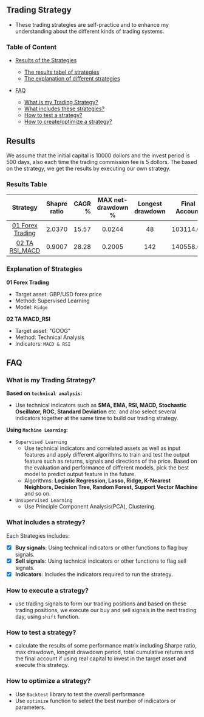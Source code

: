 ## Trading Strategy

- These trading strategies are self-practice and to enhance my understanding about the different kinds of trading systems.

### Table of Content
- [Results of the Strategies](#results)
  - [The results tabel of strategies](#results-table)
  - [The explanation of different strategies](#explanation-of-strategies)

- [FAQ](#faq)
    - [What is my Trading Strategy?](#what-is-my-trading-strategy)
    - [What includes these strategies?](#what-includes-a-strategy)
    - [How to test a strategy?](#how-to-test-a-strategy)
    - [How to create/optimize a strategy?](#how-to-optimize-a-strategy)

## Results

We assume that the initial capital is 10000 dollors and the invest period is 500 days, also each time the trading commission fee is 5 dollors. The based on the strategy, we get the results by executing our own strategy.

### Results Table

|                                                           Strategy                                                           | Shapre ratio | CAGR % | MAX net-drawdown % | Longest drawdown | Final Account | Buy&Hold Account |
|:----------------------------------------------------------------------------------------------------------------------------:|:------------:|-------:|:------------------:|:----------------:|:-------------:|:----------------:|
| [01 Forex Trading](https://github.com/wwenne/Trading_Strategy/blob/main/Trading_Using_SupervisedLearning/01_ForexTrading.py) |    2.0370    |  15.57 |       0.0244       |        48        |   103114.04   |     98351.30     |
|        [02 TA RSI_MACD](https://github.com/wwenne/Trading_Strategy/blob/main/Technical_Analysis/02_TA_RSI%26MACD.py)         |    0.9007    |  28.28 |       0.2005       |       142        |   140558.63   |    116838.24     |           

### Explanation of Strategies

**01 Forex Trading**
- Target asset: GBP/USD forex price
- Method: Supervised Learning 
- Model: `Ridge`

**02 TA MACD_RSI**
- Target asset: "GOOG"
- Method: Technical Analysis 
- Indicators: `MACD & RSI`

## FAQ

### What is my Trading Strategy?

**Based on `technical analysis`:**
- Use technical indicators such as **SMA, EMA, RSI, MACD, Stochastic Oscillator, ROC, Standard Deviation** etc. and also select several indicators together at the same time to build our trading strategy.

**Using `Machine Learning`:**
- `Supervised Learning`
  - Use technical indicators and correlated assets as well as  input features and apply different algorithms to train and test the output feature such as returns, signals and directions of the price. Based on the evaluation and performance of different models, pick the best model to predict output feature in the future.
  - Algorithms: **Logistic Regression, Lasso, Ridge, K-Nearest Neighbors, Decision Tree, Random Forest, Support Vector Machine** and so on.
- `Unsupervised Learning`
  - Use Principle Component Analysis(PCA), Clustering.


### What includes a strategy?

Each Strategies includes:  

- [x] **Buy signals**: Using technical indicators or other functions to flag buy signals.
- [x] **Sell signals**: Using technical indicators or other functions to flag sell signals.
- [x] **Indicators**: Includes the indicators required to run the strategy.

### How to execute a strategy?

- use trading signals to form our trading positions and based on these trading positions, we execute our buy and sell signals in the next trading day, using `shift` function.

### How to test a strategy?

- calculate the results of some performance matrix including Sharpe ratio, max drawdown, longest drawdown period, total cumulative returns and the final account if using real capital to invest in the target asset and execute this strategy.

### How to optimize a strategy?

- Use `Backtest` library to test the overall performance
- Use `optimize` function to select the best number of indicators or parameters.

